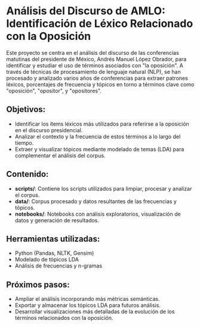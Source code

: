 # **Análisis del Discurso de AMLO: Identificación de Léxico Relacionado con la Oposición**

Este proyecto se centra en el análisis del discurso de las conferencias matutinas del presidente de México, Andrés Manuel López Obrador, para identificar y estudiar el uso de términos asociados con "la oposición". A través de técnicas de procesamiento de lenguaje natural (NLP), se han procesado y analizado varios años de conferencias para extraer patrones léxicos, porcentajes de frecuencia y tópicos en torno a términos clave como "oposición", "opositor", y "opositores".

## **Objetivos:**

- Identificar los ítems léxicos más utilizados para referirse a la oposición en el discurso presidencial.  
- Analizar el contexto y la frecuencia de estos términos a lo largo del tiempo.  
- Extraer y visualizar tópicos mediante modelado de temas (LDA) para complementar el análisis del corpus.

## **Contenido:**

- **scripts/**: Contiene los scripts utilizados para limpiar, procesar y analizar el corpus.  
- **data/**: Corpus procesado y datos resultantes de las frecuencias y tópicos.  
- **notebooks/**: Notebooks con análisis exploratorios, visualización de datos y generación de resultados.

## **Herramientas utilizadas:**

- Python (Pandas, NLTK, Gensim)  
- Modelado de tópicos LDA  
- Análisis de frecuencias y n-gramas

## **Próximos pasos:**

- Ampliar el análisis incorporando más métricas semánticas.  
- Exportar y almacenar los tópicos LDA para futuros análisis.  
- Desarrollar visualizaciones más detalladas de la evolución de los términos relacionados con la oposición.

